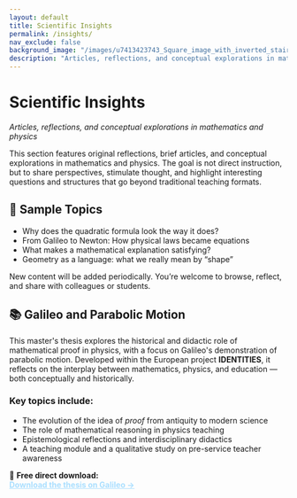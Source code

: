 ```yaml
---
layout: default
title: Scientific Insights
permalink: /insights/
nav_exclude: false
background_image: "/images/u7413423743_Square_image_with_inverted_stairs_in_the_style_of_f71a0c2e-5d8f-4ed0-9bf2-06348857b5f2_3.png"
description: "Articles, reflections, and conceptual explorations in mathematics and physics that go beyond traditional instruction."
---
```


<h1>Scientific Insights</h1>
 <p><em>Articles, reflections, and conceptual explorations in mathematics and physics</em></p>

<div class="content-box">

  <p>
    This section features original reflections, brief articles, and conceptual explorations in mathematics and physics.  
    The goal is not direct instruction, but to share perspectives, stimulate thought, and highlight interesting questions and structures that go beyond traditional teaching formats.
  </p>
</div>

<div class="content-box">
  <h2>🧠 Sample Topics</h2>
  <ul>
    <li>Why does the quadratic formula look the way it does?</li>
    <li>From Galileo to Newton: How physical laws became equations</li>
    <li>What makes a mathematical explanation satisfying?</li>
    <li>Geometry as a language: what we really mean by “shape”</li>
  </ul>
  <p>
    New content will be added periodically. You’re welcome to browse, reflect, and share with colleagues or students.
  </p>
</div>

<div class="content-box">
  <h2>📚 Galileo and Parabolic Motion</h2>
  <p>
    This master's thesis explores the historical and didactic role of mathematical proof in physics,  
    with a focus on Galileo's demonstration of parabolic motion.  
    Developed within the European project <strong>IDENTITIES</strong>, it reflects on the interplay between mathematics, physics, and education — both conceptually and historically.
  </p>

  <h3>Key topics include:</h3>
  <ul>
    <li>The evolution of the idea of <em>proof</em> from antiquity to modern science</li>
    <li>The role of mathematical reasoning in physics teaching</li>
    <li>Epistemological reflections and interdisciplinary didactics</li>
    <li>A teaching module and a qualitative study on pre-service teacher awareness</li>
  </ul>

  <p>
    📘 <strong>Free direct download:</strong><br>
    <a href="/downloads/galileo-thesis.pdf" target="_blank" style="color:#aadfff; font-weight:bold;">
      Download the thesis on Galileo →
    </a>
  </p>
</div>
